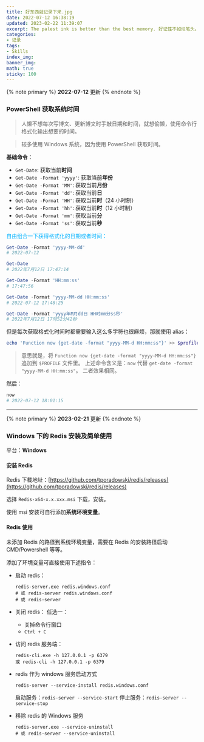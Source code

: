 ```yaml
---
title: 好东西就记录下来.jpg
date: 2022-07-12 16:38:19
updated: 2023-02-22 11:39:07
excerpt: The palest ink is better than the best memory. 好记性不如烂笔头。记不住那就记录下来。
categories: 
- 记录
tags:
- Skills
index_img:
banner_img:
math: true
sticky: 100
---
```


{% note primary %}
**2022-07-12** 更新
{% endnote %}
### PowerShell 获取系统时间

> 人懒不想每次写博文、更新博文时手敲日期和时间，就想偷懒，使用命令行格式化输出想要的时间。

> 较多使用 Windows 系统，因为使用 PowerShell 获取时间。

**基础命令**：
+ `Get-Date`: 获取当前**时间**
+ `Get-Date -Format 'yyyy'`: 获取当前**年份**
+ `Get-Date -Format 'MM'`: 获取当前**月份**
+ `Get-Date -Format 'dd'`: 获取当前**日**
+ `Get-Date -Format 'HH'`: 获取当前**时**（24 小时制）
+ `Get-Date -Format 'hh'`: 获取当前**时**（12 小时制）
+ `Get-Date -Format 'mm'`: 获取当前**分**
+ `Get-Date -Format 'ss'`: 获取当前**秒**

<span style="color: #02b2ff; ">自由组合一下获得格式化的日期或者时间：</span>

```powershell
Get-Date -Format 'yyyy-MM-dd'
# 2022-07-12

Get-Date
# 2022年7月12日 17:47:14

Get-Date -Format 'HH:mm:ss'
# 17:47:56

Get-Date -Format 'yyyy-MM-dd HH:mm:ss'
# 2022-07-12 17:48:25

Get-Date -Format 'yyyy年M月dd日 HH时mm分ss秒'
# 2022年7月12日 17时52分42秒
```
但是每次获取格式化时间时都需要输入这么多字符也很麻烦，那就使用 alias：
```powershell
echo 'Function now {get-date -format "yyyy-MM-d HH:mm:ss"}' >> $profile
```
> 意思就是，将 `Function now {get-date -format "yyyy-MM-d HH:mm:ss"}` 追加到 `$PROFILE` 文件里。
> 上述命令含义是：`now` 代替 `get-date -format "yyyy-MM-d HH:mm:ss"`。
> 二者效果相同。

然后： 
```powershell
now
# 2022-07-12 18:01:15
```
----------------------------------

{% note primary %}
**2023-02-21** 更新
{% endnote %}

### Windows 下的 Redis 安装及简单使用

平台：**Windows**

#### 安装 Redis

Redis 下载地址：[https://github.com/tporadowski/redis/releases](https://github.com/tporadowski/redis/releases)

选择 `Redis-x64-x.x.xxx.msi` 下载，安装。

使用 msi 安装可自行添加**系统环境变量**。

#### Redis 使用

未添加 Redis 的路径到系统环境变量，需要在 Redis 的安装路径启动 CMD/Powershell 等等。

添加了环境变量可直接使用下述指令：
+ 启动 redis：
  ```
  redis-server.exe redis.windows.conf
  # 或 redis-server redis.windows.conf
  # 或 redis-server
  ```
+ 关闭 redis：
  任选一：
  + 关掉命令行窗口
  + `Ctrl + C`
+ 访问 redis 服务端：
  ```
  redis-cli.exe -h 127.0.0.1 -p 6379
  或 redis-cli -h 127.0.0.1 -p 6379
  ```

+ redis 作为 windows 服务启动方式
  ```
  redis-server --service-install redis.windows.conf
  ```
  启动服务：`redis-server --service-start`
  停止服务：`redis-server --service-stop`

+ 移除 redis 的 Windows 服务
  ```
  redis-server.exe --service-uninstall
  # 或 redis-server --service-uninstall
  ```
